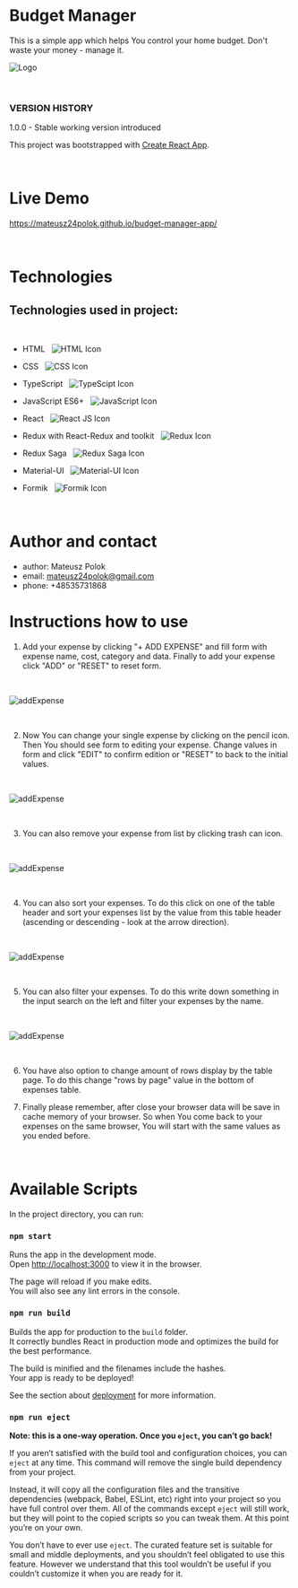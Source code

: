 # Budget Manager

This is a simple app which helps You control your home budget. Don't waste your money - manage it.

![Logo](public/logo300.png)

<br>

### VERSION HISTORY

1.0.0 - Stable working version introduced

This project was bootstrapped with [Create React App](https://github.com/facebook/create-react-app).

<br>

# Live Demo

https://mateusz24polok.github.io/budget-manager-app/

<br>

# Technologies

## Technologies used in project:

<br>

- HTML &nbsp; ![HTML Icon](readmeImages/html.png)

- CSS &nbsp; ![CSS Icon](readmeImages/css.png)

- TypeScript &nbsp; ![TypeScipt Icon](readmeImages/typescript.png)

- JavaScript ES6+ &nbsp; ![JavaScript Icon](readmeImages/js.png)

- React &nbsp; ![React JS Icon](readmeImages/react.png)

- Redux with React-Redux and toolkit &nbsp; ![Redux Icon](readmeImages/redux.png)

- Redux Saga &nbsp; ![Redux Saga Icon](readmeImages/redux-saga.png) 

- Material-UI &nbsp; ![Material-UI Icon](readmeImages/material-ui.png)


- Formik &nbsp; ![Formik Icon](readmeImages/formik.png)

<br>

# Author and contact

- author: Mateusz Polok
- email: mateusz24polok@gmail.com
- phone: +48535731868

# Instructions how to use

1. Add your expense by clicking "+ ADD EXPENSE" and fill form with expense name, cost, category and data. Finally to add your expense click "ADD" or "RESET" to reset form.

<br>

![addExpense](readmeImages/addExpense.gif)

<br>

2. Now You can change your single expense by clicking on the pencil icon. Then You should see form to editing your expense. Change values in form and click "EDIT" to confirm edition or "RESET" to back to the initial values.

<br>

![addExpense](readmeImages/editExpense.gif)

<br>

3. You can also remove your expense from list by clicking trash can icon.

<br>

![addExpense](readmeImages/removeExpense.gif)

<br>

4. You can also sort your expenses. To do this click on one of the table header and sort your expenses list by the value from this table header (ascending or descending - look at the arrow direction).

<br>

![addExpense](readmeImages/sortExpense.gif)

<br>

5. You can also filter your expenses. To do this write down something in the input search on the left and filter your expenses by the name.

<br>

![addExpense](readmeImages/filterExpense.gif)

<br>

6. You have also option to change amount of rows display by the table page. To do this change "rows by page" value in the bottom of expenses table.


7. Finally please remember, after close your browser data will be save in cache memory of your browser. So when You come back to your expenses on the same browser, You will start with the same values as you ended before.

<br>

# Available Scripts

In the project directory, you can run:

### `npm start`

Runs the app in the development mode.\
Open [http://localhost:3000](http://localhost:3000) to view it in the browser.

The page will reload if you make edits.\
You will also see any lint errors in the console.

### `npm run build`

Builds the app for production to the `build` folder.\
It correctly bundles React in production mode and optimizes the build for the best performance.

The build is minified and the filenames include the hashes.\
Your app is ready to be deployed!

See the section about [deployment](https://facebook.github.io/create-react-app/docs/deployment) for more information.

### `npm run eject`

**Note: this is a one-way operation. Once you `eject`, you can’t go back!**

If you aren’t satisfied with the build tool and configuration choices, you can `eject` at any time. This command will remove the single build dependency from your project.

Instead, it will copy all the configuration files and the transitive dependencies (webpack, Babel, ESLint, etc) right into your project so you have full control over them. All of the commands except `eject` will still work, but they will point to the copied scripts so you can tweak them. At this point you’re on your own.

You don’t have to ever use `eject`. The curated feature set is suitable for small and middle deployments, and you shouldn’t feel obligated to use this feature. However we understand that this tool wouldn’t be useful if you couldn’t customize it when you are ready for it.